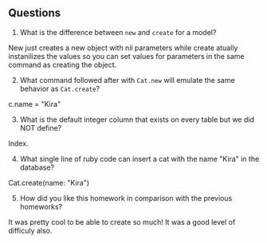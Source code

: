 ## Questions

1. What is the difference between `new` and `create` for a model?

New just creates a new object with nil parameters while create atually instanilizes the values so you can set values for parameters in the same command as creating the object.

2. What command followed after with `Cat.new` will emulate the same behavior as `Cat.create`?

c.name = "Kira"

3. What is the default integer column that exists on every table but we did NOT define?

Index.

4. What single line of ruby code can insert a cat with the name "Kira" in the database?

Cat.create(name: "Kira")


5. How did you like this homework in comparison with the previous homeworks?

It was pretty cool to be able to create so much! It was a good level of difficuly also. 